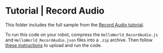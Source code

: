 # Tutorial | Record Audio

This folder includes the full sample from the [Record Audio tutorial](https://docs.mistyrobotics.com/misty-ii/coding-misty/javascript-sdk-tutorials/#record-audio).

To run this code on your robot, compress the `HelloWorld_RecordAudio.js` and `HelloWorld_RecordAudio.json` files into a `.zip` archive. Then follow [these instructions](https://docs.mistyrobotics.com/tools-&-apps/web-based-tools/skill-runner) to upload and run the code.

